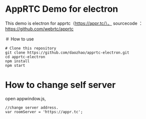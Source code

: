 # AppRTC Demo for electron

This demo is electron for apprtc（https://appr.tc/）。
sourcecode ： https://github.com/webrtc/apprtc

＃ How to use

```
# Clone this repository
git clone https://github.com/daozhao/apprtc-electron.git
cd apprtc-electron
npm install
npm start
```

# How to change self server

open appwindow.js,

```
//change server address.
var roomServer = 'https://appr.tc';
```
